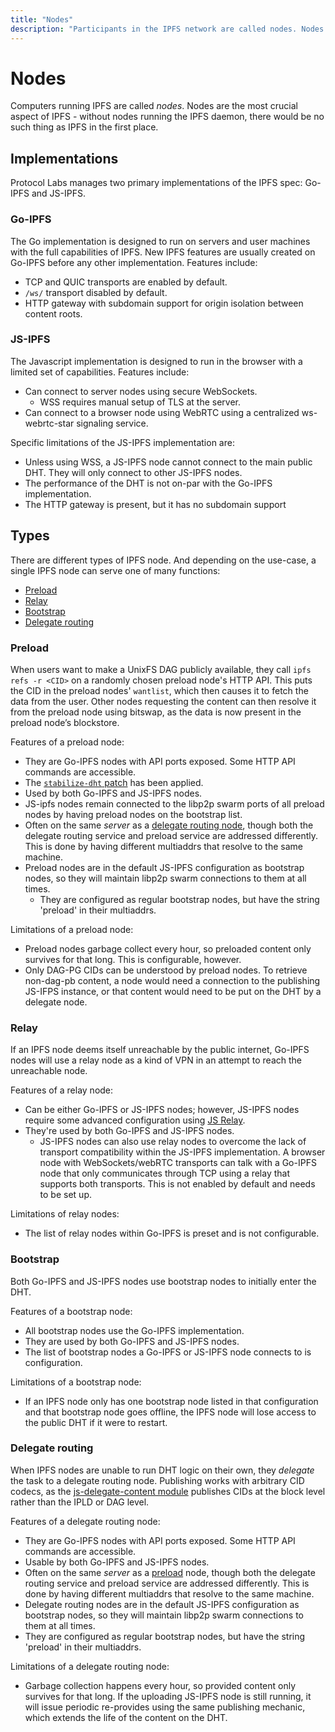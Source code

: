 ```yaml
---
title: "Nodes"
description: "Participants in the IPFS network are called nodes. Nodes are the most important aspect of IPFS - without nodes running the IPFS daemon, there would be no  IPFS network. This page discusses what nodes are, current IPFS implementations, and the types of services different nodes can offer."
---
```


# Nodes

Computers running IPFS are called _nodes_. Nodes are the most crucial aspect of IPFS - without nodes running the IPFS daemon, there would be no such thing as IPFS in the first place.

## Implementations

Protocol Labs manages two primary implementations of the IPFS spec: Go-IPFS and JS-IPFS.

### Go-IPFS

The Go implementation is designed to run on servers and user machines with the full capabilities of IPFS. New IPFS features are usually created on Go-IPFS before any other implementation. Features include:

- TCP and QUIC transports are enabled by default.
- `/ws/` transport disabled by default.
- HTTP gateway with subdomain support for origin isolation between content roots.

### JS-IPFS

The Javascript implementation is designed to run in the browser with a limited set of capabilities. Features include:

- Can connect to server nodes using secure WebSockets.
    - WSS requires manual setup of TLS at the server.
- Can connect to a browser node using WebRTC using a centralized ws-webrtc-star signaling service.

Specific limitations of the JS-IPFS implementation are:

- Unless using WSS, a JS-IPFS node cannot connect to the main public DHT. They will only connect to other JS-IPFS nodes.
- The performance of the DHT is not on-par with the Go-IPFS implementation.
- The HTTP gateway is present, but it has no subdomain support

## Types

There are different types of IPFS node. And depending on the use-case, a single IPFS node can serve one of many functions:

- [Preload](#preload)
- [Relay](#relay)
- [Bootstrap](#bootstrap)
- [Delegate routing](#delegate-routing)

### Preload

When users want to make a UnixFS DAG publicly available, they call `ipfs refs -r <CID>` on a randomly chosen preload node's HTTP API. This puts the CID in the preload nodes' `wantlist`, which then causes it to fetch the data from the user. Other nodes requesting the content can then resolve it from the preload node using bitswap, as the data is now present in the preload node’s blockstore.

Features of a preload node:

- They are Go-IPFS nodes with API ports exposed. Some HTTP API commands are accessible.
- The [`stabilize-dht` patch](https://github.com/ipfs/go-ipfs/tree/feat/stabilize-dht) has been applied.
- Used by both Go-IPFS and JS-IPFS nodes.
- JS-ipfs nodes remain connected to the libp2p swarm ports of all preload nodes by having preload nodes on the bootstrap list.
- Often on the same _server_ as a [delegate routing node](#delegate-routing), though both the delegate routing service and preload service are addressed differently. This is done by having different multiaddrs that resolve to the same machine.
- Preload nodes are in the default JS-IPFS configuration as bootstrap nodes, so they will maintain libp2p swarm connections to them at all times.
    - They are configured as regular bootstrap nodes, but have the string 'preload' in their multiaddrs.

Limitations of a preload node:

- Preload nodes garbage collect every hour, so preloaded content only survives for that long. This is configurable, however.
- Only DAG-PG CIDs can be understood by preload nodes. To retrieve non-dag-pb content, a node would need a connection to the publishing JS-IFPS instance, or that content would need to be put on the DHT by a delegate node. 

### Relay

If an IPFS node deems itself unreachable by the public internet, Go-IPFS nodes will use a relay node as a kind of VPN in an attempt to reach the unreachable node.

Features of a relay node:

- Can be either Go-IPFS or JS-IPFS nodes; however, JS-IPFS nodes require some advanced configuration using [JS Relay](https://github.com/libp2p/js-libp2p-relay-server).
- They're used by both Go-IPFS and JS-IPFS nodes.
    - JS-IPFS nodes can also use relay nodes to overcome the lack of transport compatibility within the JS-IPFS implementation. A browser node with WebSockets/webRTC transports can talk with a Go-IPFS node that only communicates through TCP using a relay that supports both transports. This is not enabled by default and needs to be set up.

Limitations of relay nodes:

- The list of relay nodes within Go-IPFS is preset and is not configurable.

### Bootstrap

Both Go-IPFS and JS-IPFS nodes use bootstrap nodes to initially enter the DHT.

Features of a bootstrap node:

- All bootstrap nodes use the Go-IPFS implementation.
- They are used by both Go-IPFS and JS-IPFS nodes.
- The list of bootstrap nodes a Go-IPFS or JS-IPFS node connects to is configuration.

Limitations of a bootstrap node:

- If an IPFS node only has one bootstrap node listed in that configuration and that bootstrap node goes offline, the IPFS node will lose access to the public DHT if it were to restart.

### Delegate routing

When IPFS nodes are unable to run DHT logic on their own, they _delegate_ the task to a delegate routing node. Publishing works with arbitrary CID codecs, as the [js-delegate-content module](https://github.com/libp2p/js-libp2p-delegated-content-routing/blob/master/src/index.js#L127-L128) publishes CIDs at the block level rather than the IPLD or DAG level.

Features of a delegate routing node:

- They are Go-IPFS nodes with API ports exposed. Some HTTP API commands are accessible.
- Usable by both Go-IPFS and JS-IPFS nodes.
- Often on the same _server_ as a [preload](#preload) node, though both the delegate routing service and preload service are addressed differently. This is done by having different multiaddrs that resolve to the same machine.
- Delegate routing nodes are in the default JS-IPFS configuration as bootstrap nodes, so they will maintain libp2p swarm connections to them at all times.
 - They are configured as regular bootstrap nodes, but have the string 'preload' in their multiaddrs.

Limitations of a delegate routing node:

- Garbage collection happens every hour, so provided content only survives for that long. If the uploading JS-IPFS node is still running, it will issue periodic re-provides using the same publishing mechanic, which extends the life of the content on the DHT.


